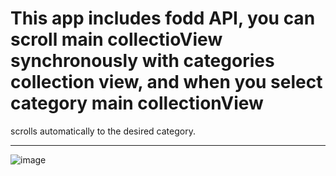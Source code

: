 # This app includes fodd API, you can scroll main collectioView synchronously with categories collection view, and when you select category main collectionView
scrolls automatically to the desired category.
___

![image](https://user-images.githubusercontent.com/105282006/213904227-63ace11e-7286-4cfe-93a1-0399823a0408.png)



